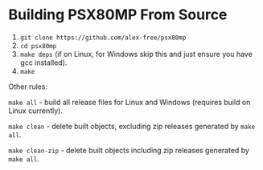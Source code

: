 # Building PSX80MP From Source

1) `git clone https://github.com/alex-free/psx80mp`
2) `cd psx80mp`
3) `make deps` (if on Linux, for Windows skip this and just ensure you have gcc installed).
4) `make`

Other rules:

`make all` - build all release files for Linux and Windows (requires build on Linux currently).

`make clean` - delete built objects, excluding zip releases generated by `make all`.

`make clean-zip` - delete built objects including zip releases generated by `make all`.
